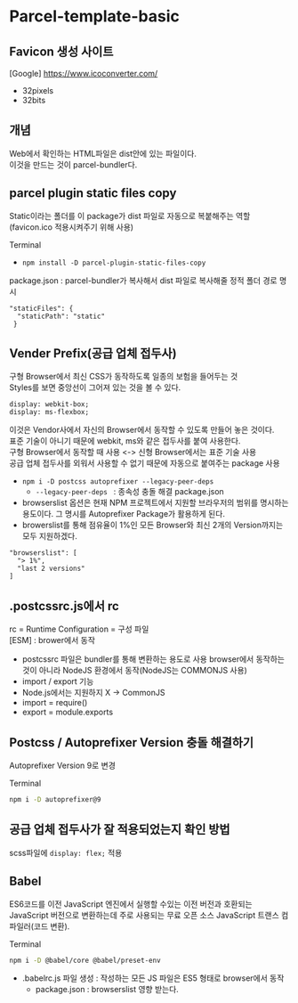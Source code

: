 # Parcel-template-basic

## Favicon 생성 사이트

[Google] https://www.icoconverter.com/
- 32pixels
- 32bits

## 개념

Web에서 확인하는 HTML파일은 dist안에 있는 파일이다.</br>
이것을 만드는 것이 parcel-bundler다.

## parcel plugin static files copy

Static이라는 폴더를 이 package가 dist 파일로 자동으로 복붙해주는 역할</br>
(favicon.ico 적용시켜주기 위해 사용) 

Terminal
- `npm install -D parcel-plugin-static-files-copy`

package.json : parcel-bundler가 복사해서 dist 파일로 복사해줄 정적 폴더 경로 명시
``` 
"staticFiles": {
  "staticPath": "static"
 }
 ```

## Vender Prefix(공급 업체 접두사)

구형 Browser에서 최신 CSS가 동작하도록 일종의 보험을 들어두는 것</br>
Styles를 보면 중앙선이 그어져 있는 것을 볼 수 있다.
```
display: webkit-box;
display: ms-flexbox;
```
이것은 Vendor사에서 자신의 Browser에서 동작할 수 있도록 만들어 놓은 것이다.</br>
표준 기술이 아니기 때문에 webkit, ms와 같은 접두사를 붙여 사용한다.</br>
구형 Browser에서 동작할 때 사용 <-> 신형 Browser에서는 표준 기술 사용</br>
공급 업체 접두사를 외워서 사용할 수 없기 때문에 자동으로 붙여주는 package 사용</br>
- ```npm i -D postcss autoprefixer --legacy-peer-deps ```
  - ```--legacy-peer-deps ``` : 종속성 충돌 해결
package.json
- browserslist 옵션은 현재 NPM 프로젝트에서 지원할 브라우저의 범위를 명시하는 용도이다. 그 명시를 Autoprefixer Package가 활용하게 된다.
- browerslist를 통해 점유율이 1%인 모든 Browser와 최신 2개의 Version까지는 모두 지원하겠다.
```
"browserslist": [
  "> 1%",
  "last 2 versions"
]
```

## .postcssrc.js에서 rc
rc = Runtime Configuration = 구성 파일</br>
[ESM] : brower에서 동작
- postcssrc 파일은 bundler를 통해 변환하는 용도로 사용 browser에서 동작하는 것이 아니라 NodeJS 환경에서 동작(NodeJS는 COMMONJS 사용)
- import / export 기능
- Node.js에서는 지원하지 X -> CommonJS
- import = require()
- export = module.exports

## Postcss / Autoprefixer Version 충돌 해결하기

Autoprefixer Version 9로 변경

Terminal
```bash
npm i -D autoprefixer@9
```

## 공급 업체 접두사가 잘 적용되었는지 확인 방법

scss파일에 ```display: flex;``` 적용

## Babel

ES6코드를 이전 JavaScript 엔진에서 실행할 수있는 이전 버전과 호환되는 JavaScript 버전으로 변환하는데 주로 사용되는 무료 오픈 소스 JavaScript 트랜스 컴파일러(코드 변환).

Terminal
```bash
npm i -D @babel/core @babel/preset-env
```

- .babelrc.js 파일 생성 : 작성하는 모든 JS 파일은 ES5 형태로 browser에서 동작
  - package.json : browserslist 영향 받는다.
